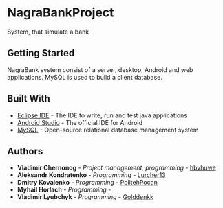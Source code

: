 
# NagraBankProject

System, that simulate a bank

## Getting Started

NagraBank system consist of a server, desktop, Android and web applications. MySQL is used to build a client database.

## Built With

* [Eclipse IDE](http://www.eclipse.org/home/index.php) - The IDE to write, run and test java applications
* [Android Studio](https://developer.android.com/studio/index.html) - The official IDE for Android
* [MySQL](https://www.mysql.com/) - Open-source relational database management system

## Authors

* **Vladimir Chernonog** - *Project management, programming* - [hbvhuwe](https://github.com/hbvhuwe)
* **Aleksandr Kondratenko** - *Programming* - [Lurcher13](https://github.com/Lurcher13)
* **Dmitry Kovalenko** - *Programming* - [PolitehPocan](https://github.com/PolitehPocan)
* **Myhail Horlach** - *Programming* - []()
* **Vladimir Lyubchyk** - *Programming* - [Golddenkk](https://github.com/Golddenkk)
